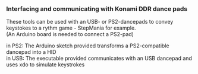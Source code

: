 ### Interfacing and communicating with Konami DDR dance pads

These tools can be used with an USB- or PS2-dancepads to convey keystokes to a rythm game - StepMania for example.  
(An Arduino board is needed to connect a PS2-pad)  

in PS2: The Arduino sketch provided transforms a PS2-compatible dancepad into a HID  
in USB: The executable provided communicates with an USB dancepad and uses xdo to simulate keystrokes  
